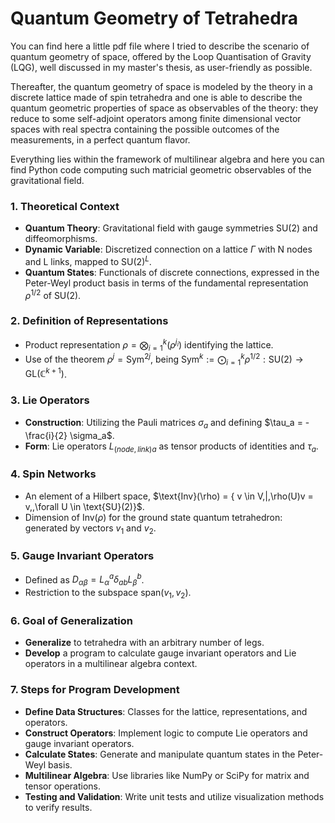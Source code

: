 # Quantum Geometry of Tetrahedra

You can find here a little pdf file where I tried to describe the scenario of quantum geometry of space, offered by the Loop Quantisation of Gravity (LQG), well discussed in  my master's thesis, as user-friendly as possible.

Thereafter, the quantum geometry of space is modeled by the theory in a discrete lattice made of spin tetrahedra and one is able to describe the quantum geometric properties of space as observables of the theory: they reduce to some self-adjoint operators among finite dimensional vector spaces with real spectra containing the possible outcomes of the measurements, in a perfect quantum flavor.

Everything lies within the framework of multilinear algebra and here you can find Python code computing such matricial geometric observables of the gravitational field.



### 1. **Theoretical Context**
   - **Quantum Theory**: Gravitational field with gauge symmetries $\text{SU}(2)$ and diffeomorphisms.
   - **Dynamic Variable**: Discretized connection on a lattice $\Gamma$ with  N nodes and L links, mapped to $\text{SU}(2)^L$.
   - **Quantum States**: Functionals of discrete connections, expressed in the Peter-Weyl product basis in terms of the fundamental representation $\rho^{1/2}$ of SU(2).

### 2. **Definition of Representations**
   - Product representation $\rho = \bigotimes_{i=1}^{k} (\rho^{j_i})$ identifying the lattice.
   - Use of the theorem $\rho^{j} = \text{Sym}^{2j}$, being $\text{Sym}^k:=\bigodot_{i=1}^k\rho^{1/2}:\text{SU}(2)\to\text{GL}(\mathbb{C}^{k+1})$.

### 3. **Lie Operators**
   - **Construction**: Utilizing the Pauli matrices $\sigma_a$ and defining $\tau_a = -\frac{i}{2} \sigma_a$.
   - **Form**: Lie operators ${L_{(node, link)}}_a$ as tensor products of identities and $\tau_a$.

### 4. **Spin Networks**
   - An element of a Hilbert space, $\text{Inv}(\rho) = \{ v \in V\,|\,\rho(U)v = v,\,\forall U \in \text{SU}(2)}$.
   - Dimension of $\text{Inv}(\rho)$ for the ground state quantum tetrahedron: generated by vectors $v_1$ and $v_2$.

### 5. **Gauge Invariant Operators**
   - Defined as $D_{\alpha\beta} = L_{\alpha}^a \delta_{ab} L_{\beta}^b$.
   - Restriction to the subspace $\text{span}(v_1, v_2)$.

### 6. **Goal of Generalization**
   - **Generalize** to tetrahedra with an arbitrary number of legs.
   - **Develop** a program to calculate gauge invariant operators and Lie operators in a multilinear algebra context.

### 7. **Steps for Program Development**
   - **Define Data Structures**: Classes for the lattice, representations, and operators.
   - **Construct Operators**: Implement logic to compute Lie operators and gauge invariant operators.
   - **Calculate States**: Generate and manipulate quantum states in the Peter-Weyl basis.
   - **Multilinear Algebra**: Use libraries like NumPy or SciPy for matrix and tensor operations.
   - **Testing and Validation**: Write unit tests and utilize visualization methods to verify results.
